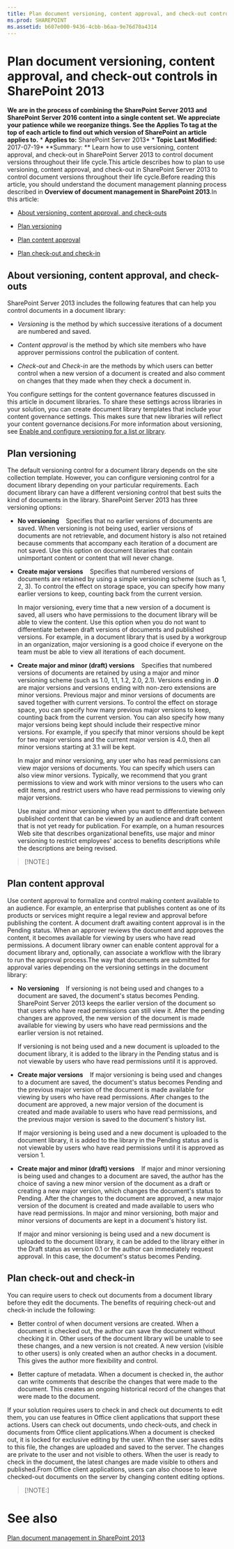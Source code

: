 ```yaml
---
title: Plan document versioning, content approval, and check-out controls in SharePoint 2013
ms.prod: SHAREPOINT
ms.assetid: b607e000-9436-4cbb-b6aa-9e76d70a4314
---
```



# Plan document versioning, content approval, and check-out controls in SharePoint 2013
 **We are in the process of combining the SharePoint Server 2013 and SharePoint Server 2016 content into a single content set. We appreciate your patience while we reorganize things. See the Applies To tag at the top of each article to find out which version of SharePoint an article applies to.** * **Applies to:** SharePoint Server 2013*  * **Topic Last Modified:** 2017-07-19* **Summary: ** Learn how to use versioning, content approval, and check-out in SharePoint Server 2013 to control document versions throughout their life cycle.This article describes how to plan to use versioning, content approval, and check-out in SharePoint Server 2013 to control document versions throughout their life cycle.Before reading this article, you should understand the document management planning process described in **Overview of document management in SharePoint 2013**.In this article:
-  [About versioning, content approval, and check-outs](428b488e-2807-4ef0-b942-91cb09d8921c.md#bkmk_about)
    
  
-  [Plan versioning](428b488e-2807-4ef0-b942-91cb09d8921c.md#bkmk_plan_versioning)
    
  
-  [Plan content approval](428b488e-2807-4ef0-b942-91cb09d8921c.md#bkmk_plan_conapprov)
    
  
-  [Plan check-out and check-in](428b488e-2807-4ef0-b942-91cb09d8921c.md#bkmk_plan_checkin)
    
  

## About versioning, content approval, and check-outs
<a name="bkmk_about"> </a>

SharePoint Server 2013 includes the following features that can help you control documents in a document library: 
-  *Versioning*  is the method by which successive iterations of a document are numbered and saved.
    
  
-  *Content approval*  is the method by which site members who have approver permissions control the publication of content.
    
  
-  *Check-out*  and *Check-in*  are the methods by which users can better control when a new version of a document is created and also comment on changes that they made when they check a document in.
    
  
You configure settings for the content governance features discussed in this article in document libraries. To share these settings across libraries in your solution, you can create document library templates that include your content governance settings. This makes sure that new libraries will reflect your content governance decisions.For more information about versioning, see  [Enable and configure versioning for a list or library](https://go.microsoft.com/fwlink/?LinkId=275820).
## Plan versioning
<a name="bkmk_plan_versioning"> </a>

The default versioning control for a document library depends on the site collection template. However, you can configure versioning control for a document library depending on your particular requirements. Each document library can have a different versioning control that best suits the kind of documents in the library. SharePoint Server 2013 has three versioning options:
- **No versioning**    Specifies that no earlier versions of documents are saved. When versioning is not being used, earlier versions of documents are not retrievable, and document history is also not retained because comments that accompany each iteration of a document are not saved. Use this option on document libraries that contain unimportant content or content that will never change.
    
  
- **Create major versions**    Specifies that numbered versions of documents are retained by using a simple versioning scheme (such as 1, 2, 3). To control the effect on storage space, you can specify how many earlier versions to keep, counting back from the current version.
    
    In major versioning, every time that a new version of a document is saved, all users who have permissions to the document library will be able to view the content. Use this option when you do not want to differentiate between draft versions of documents and published versions. For example, in a document library that is used by a workgroup in an organization, major versioning is a good choice if everyone on the team must be able to view all iterations of each document.
    
  
- **Create major and minor (draft) versions**    Specifies that numbered versions of documents are retained by using a major and minor versioning scheme (such as 1.0, 1.1, 1.2, 2.0, 2.1). Versions ending in **.0** are major versions and versions ending with non-zero extensions are minor versions. Previous major and minor versions of documents are saved together with current versions. To control the effect on storage space, you can specify how many previous major versions to keep, counting back from the current version. You can also specify how many major versions being kept should include their respective minor versions. For example, if you specify that minor versions should be kept for two major versions and the current major version is 4.0, then all minor versions starting at 3.1 will be kept.
    
    In major and minor versioning, any user who has read permissions can view major versions of documents. You can specify which users can also view minor versions. Typically, we recommend that you grant permissions to view and work with minor versions to the users who can edit items, and restrict users who have read permissions to viewing only major versions.
    
    Use major and minor versioning when you want to differentiate between published content that can be viewed by an audience and draft content that is not yet ready for publication. For example, on a human resources Web site that describes organizational benefits, use major and minor versioning to restrict employees' access to benefits descriptions while the descriptions are being revised.
    
  

> [!NOTE:]

  
    
    


## Plan content approval
<a name="bkmk_plan_conapprov"> </a>

Use content approval to formalize and control making content available to an audience. For example, an enterprise that publishes content as one of its products or services might require a legal review and approval before publishing the content. A document draft awaiting content approval is in the Pending status. When an approver reviews the document and approves the content, it becomes available for viewing by users who have read permissions. A document library owner can enable content approval for a document library and, optionally, can associate a workflow with the library to run the approval process.The way that documents are submitted for approval varies depending on the versioning settings in the document library:
- **No versioning**    If versioning is not being used and changes to a document are saved, the document's status becomes Pending. SharePoint Server 2013 keeps the earlier version of the document so that users who have read permissions can still view it. After the pending changes are approved, the new version of the document is made available for viewing by users who have read permissions and the earlier version is not retained.
    
    If versioning is not being used and a new document is uploaded to the document library, it is added to the library in the Pending status and is not viewable by users who have read permissions until it is approved.
    
  
- **Create major versions**    If major versioning is being used and changes to a document are saved, the document's status becomes Pending and the previous major version of the document is made available for viewing by users who have read permissions. After changes to the document are approved, a new major version of the document is created and made available to users who have read permissions, and the previous major version is saved to the document's history list.
    
    If major versioning is being used and a new document is uploaded to the document library, it is added to the library in the Pending status and is not viewable by users who have read permissions until it is approved as version 1.
    
  
- **Create major and minor (draft) versions**    If major and minor versioning is being used and changes to a document are saved, the author has the choice of saving a new minor version of the document as a draft or creating a new major version, which changes the document's status to Pending. After the changes to the document are approved, a new major version of the document is created and made available to users who have read permissions. In major and minor versioning, both major and minor versions of documents are kept in a document's history list.
    
    If major and minor versioning is being used and a new document is uploaded to the document library, it can be added to the library either in the Draft status as version 0.1 or the author can immediately request approval. In this case, the document's status becomes Pending.
    
  

## Plan check-out and check-in
<a name="bkmk_plan_checkin"> </a>

You can require users to check out documents from a document library before they edit the documents. The benefits of requiring check-out and check-in include the following:
- Better control of when document versions are created. When a document is checked out, the author can save the document without checking it in. Other users of the document library will be unable to see these changes, and a new version is not created. A new version (visible to other users) is only created when an author checks in a document. This gives the author more flexibility and control.
    
  
- Better capture of metadata. When a document is checked in, the author can write comments that describe the changes that were made to the document. This creates an ongoing historical record of the changes that were made to the document.
    
  
If your solution requires users to check in and check out documents to edit them, you can use features in Office client applications that support these actions. Users can check out documents, undo check-outs, and check in documents from Office client applications.When a document is checked out, it is locked for exclusive editing by the user. When the user saves edits to this file, the changes are uploaded and saved to the server. The changes are private to the user and not visible to others. When the user is ready to check in the document, the latest changes are made visible to others and published.From Office client applications, users can also choose to leave checked-out documents on the server by changing content editing options.
> [!NOTE:]

  
    
    


# See also

#### 

 [Plan document management in SharePoint 2013](html/plan-document-management-in-sharepoint-2013.md)
  
    
    

  
    
    

